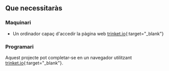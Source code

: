 ## Que necessitaràs

### Maquinari

+ Un ordinador capaç d'accedir la pàgina web [trinket.io](https://trinket.io){:target="_blank"}

### Programari

Aquest projecte pot completar-se en un navegador utilitzant [trinket.io](https://trinket.io){:target="_blank"}.